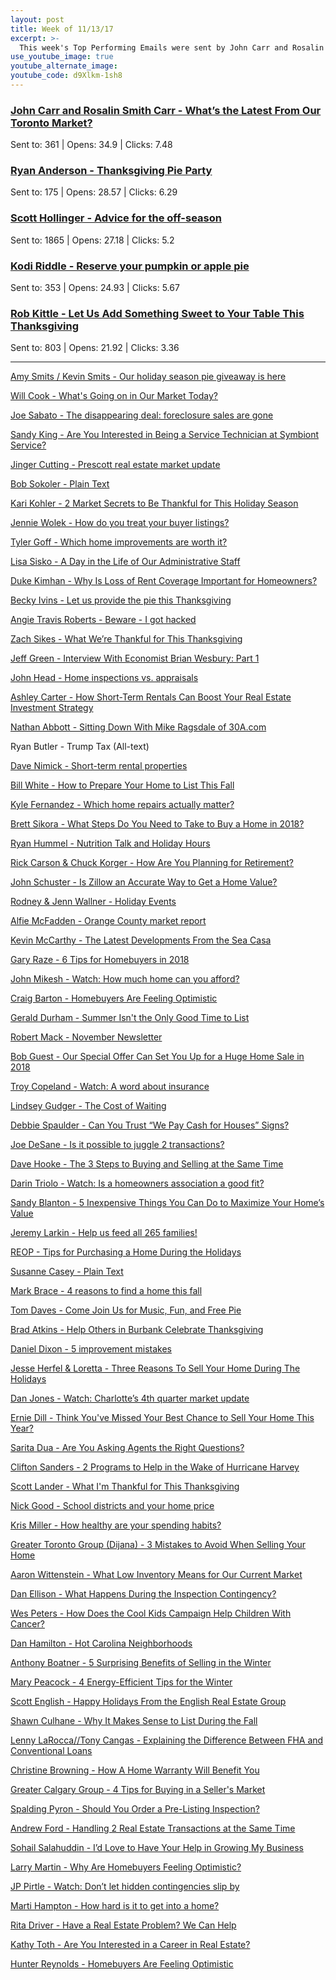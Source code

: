```yaml
---
layout: post
title: Week of 11/13/17
excerpt: >-
  This week's Top Performing Emails were sent by John Carr and Rosalin Smith Carr, Ryan Anderson, Scott Hollinger, Kodi Riddle and Rob Kittle
use_youtube_image: true
youtube_alternate_image:
youtube_code: d9Xlkm-1sh8
---
```

<h3><a href="http://p0.vresp.com/ZgHmXe" target="_blank">John Carr and Rosalin Smith Carr - What’s the Latest From Our Toronto Market?</a></h3>
Sent to: 361 | Opens: 34.9 | Clicks: 7.48

<h3><a href="http://p0.vresp.com/Eav5PX" target="_blank">Ryan Anderson - Thanksgiving Pie Party</a></h3>
Sent to: 175 | Opens: 28.57 | Clicks: 6.29

<h3><a href="http://p0.vresp.com/d6gU6A" target="_blank">Scott Hollinger - Advice for the off-season</a></h3>
Sent to: 1865 | Opens: 27.18 | Clicks: 5.2

<h3><a href="http://p0.vresp.com/pvNeOx" target="_blank">Kodi Riddle - Reserve your pumpkin or apple pie</a></h3>
Sent to: 353 | Opens: 24.93 | Clicks: 5.67

<h3><a href="http://p0.vresp.com/zNFq1G" target="_blank">Rob Kittle - Let Us Add Something Sweet to Your Table This Thanksgiving</a></h3>
Sent to: 803 | Opens: 21.92 | Clicks: 3.36

<hr>

<a href="http://p0.vresp.com/wgtaK5" target="_blank">Amy Smits / Kevin Smits - Our holiday season pie giveaway is here</a>

<a href="http://p0.vresp.com/3Wrnsf" target="_blank">Will Cook - 	What's Going on in Our Market Today?</a>

<a href="http://p0.vresp.com/GkkPuO" target="_blank">Joe Sabato - The disappearing deal: foreclosure sales are gone</a>

<a href="http://p0.vresp.com/J3zeDW" target="_blank">Sandy King - Are You Interested in Being a Service Technician at Symbiont Service?</a>

<a href="http://p0.vresp.com/ygcUvW" target="_blank">Jinger Cutting - Prescott real estate market update</a>

<a href="http://p0.vresp.com/8spCgv" target="_blank">Bob Sokoler - Plain Text</a>

<a href="http://p0.vresp.com/l1rDNN" target="_blank">Kari Kohler - 2 Market Secrets to Be Thankful for This Holiday Season</a>

<a href="http://p0.vresp.com/B5pOPc" target="_blank">Jennie Wolek - How do you treat your buyer listings?</a>

<a href="http://p0.vresp.com/95aNkC" target="_blank">Tyler Goff - Which home improvements are worth it?</a>

<a href="http://p0.vresp.com/WeAFVe" target="_blank">Lisa Sisko - A Day in the Life of Our Administrative Staff</a>

<a href="http://p0.vresp.com/Vvtpwp" target="_blank">Duke Kimhan - Why Is Loss of Rent Coverage Important for Homeowners?</a>

<a href="http://p0.vresp.com/qo2Br5" target="_blank">Becky Ivins - Let us provide the pie this Thanksgiving</a>

<a href="http://p0.vresp.com/AkqkUA" target="_blank">Angie Travis Roberts - Beware - I got hacked</a>

<a href="http://p0.vresp.com/uMTMlY" target="_blank">Zach Sikes - What We’re Thankful for This Thanksgiving</a>

<a href="http://p0.vresp.com/ygEQXD" target="_blank">Jeff Green - Interview With Economist Brian Wesbury: Part 1</a>

<a href="http://p0.vresp.com/CKRCLr" target="_blank">John Head - Home inspections vs. appraisals</a>

<a href="http://p0.vresp.com/aD5yR2" target="_blank">Ashley Carter - How Short-Term Rentals Can Boost Your Real Estate Investment Strategy</a>

<a href="http://p0.vresp.com/xd1DeD" target="_blank">Nathan Abbott - Sitting Down With Mike Ragsdale of 30A.com</a>

Ryan Butler - Trump Tax (All-text)

<a href="http://p0.vresp.com/QMfe6o" target="_blank">Dave Nimick - Short-term rental properties</a>

<a href="http://p0.vresp.com/8yXzUy" target="_blank">Bill White - How to Prepare Your Home to List This Fall</a>

<a href="http://p0.vresp.com/oK40LB" target="_blank">Kyle Fernandez - Which home repairs actually matter?</a>

<a href="http://p0.vresp.com/5EwLaR" target="_blank">Brett Sikora - What Steps Do You Need to Take to Buy a Home in 2018?</a>

<a href="http://p0.vresp.com/2fWyDU" target="_blank">Ryan Hummel - Nutrition Talk and Holiday Hours</a>

<a href="http://p0.vresp.com/3LOFUw" target="_blank">Rick Carson & Chuck Korger - How Are You Planning for Retirement?</a>

<a href="http://p0.vresp.com/W49RNT" target="_blank">John Schuster - Is Zillow an Accurate Way to Get a Home Value?</a>

<a href="http://p0.vresp.com/owgFZ8" target="_blank">Rodney & Jenn Wallner - Holiday Events</a>

<a href="http://p0.vresp.com/MR8OAJ" target="_blank">Alfie McFadden - Orange County market report</a>

<a href="http://p0.vresp.com/nlaluL" target="_blank">Kevin McCarthy - The Latest Developments From the Sea Casa</a>

<a href="http://p0.vresp.com/t6buHF" target="_blank">Gary Raze - 6 Tips for Homebuyers in 2018</a>

<a href="http://p0.vresp.com/vWk75C" target="_blank">John Mikesh - Watch: How much home can you afford?</a>

<a href="http://p0.vresp.com/RZb3bz" target="_blank">Craig Barton - Homebuyers Are Feeling Optimistic</a>

<a href="http://p0.vresp.com/ELejC0" target="_blank">Gerald Durham - Summer Isn't the Only Good Time to List</a>

<a href="http://p0.vresp.com/A7cXuW" target="_blank">Robert Mack - 	November Newsletter</a>

<a href="http://p0.vresp.com/0PRAGZ" target="_blank">Bob Guest - Our Special Offer Can Set You Up for a Huge Home Sale in 2018</a>

<a href="http://p0.vresp.com/NIpjsL" target="_blank">Troy Copeland - Watch: A word about insurance</a>

<a href="http://p0.vresp.com/WuDFJj" target="_blank">Lindsey Gudger - The Cost of Waiting</a>

<a href="http://p0.vresp.com/iVxvkD" target="_blank">Debbie Spaulder - 	Can You Trust “We Pay Cash for Houses” Signs?</a>

<a href="http://p0.vresp.com/fCDM4H" target="_blank">Joe DeSane - Is it possible to juggle 2 transactions?</a>

<a href="http://p0.vresp.com/1HWIkt" target="_blank">Dave Hooke - The 3 Steps to Buying and Selling at the Same Time</a>

<a href="http://p0.vresp.com/PDT9mI" target="_blank">Darin Triolo - Watch: Is a homeowners association a good fit?</a>

<a href="http://p0.vresp.com/YU5Hg6" target="_blank">Sandy Blanton - 5 Inexpensive Things You Can Do to Maximize Your Home’s Value</a>

<a href="http://p0.vresp.com/disv4s" target="_blank">Jeremy Larkin - Help us feed all 265 families!</a>

<a href="http://p0.vresp.com/YDdMkd" target="_blank">REOP - Tips for Purchasing a Home During the Holidays</a>

<a href="http://p0.vresp.com/SqMpLe" target="_blank">Susanne Casey - Plain Text</a>

<a href="http://p0.vresp.com/WT4Zm2" target="_blank">Mark Brace - 4 reasons to find a home this fall</a>

<a href="http://p0.vresp.com/Al6igX" target="_blank">Tom Daves - Come Join Us for Music, Fun, and Free Pie</a>

<a href="http://p0.vresp.com/Fnz4CX" target="_blank">Brad Atkins - Help Others in Burbank Celebrate Thanksgiving</a>

<a href="http://p0.vresp.com/sL7ay0" target="_blank">Daniel Dixon - 5 improvement mistakes</a>

<a href="http://p0.vresp.com/3LxNsH" target="_blank">Jesse Herfel & Loretta - Three Reasons To Sell Your Home During The Holidays</a>

<a href="http://p0.vresp.com/1u7Pn6" target="_blank">Dan Jones - Watch: Charlotte’s 4th quarter market update</a>

<a href="http://p0.vresp.com/tjBUKw" target="_blank">Ernie Dill - Think You've Missed Your Best Chance to Sell Your Home This Year?</a>

<a href="http://p0.vresp.com/0V0KAm" target="_blank">Sarita Dua - Are You Asking Agents the Right Questions?</a>

<a href="http://p0.vresp.com/2yvLGM" target="_blank">Clifton Sanders - 2 Programs to Help in the Wake of Hurricane Harvey</a>

<a href="http://p0.vresp.com/ASKvVJ" target="_blank">Scott Lander - What I'm Thankful for This Thanksgiving</a>

<a href="http://p0.vresp.com/FyIVrq" target="_blank">Nick Good - School districts and your home price</a>

<a href="http://p0.vresp.com/7eqdNO" target="_blank">Kris Miller - How healthy are your spending habits?</a>

<a href="http://p0.vresp.com/2IXXDr" target="_blank">Greater Toronto Group (Dijana) - 3 Mistakes to Avoid When Selling Your Home</a>

<a href="http://p0.vresp.com/m928YS" target="_blank">Aaron Wittenstein - What Low Inventory Means for Our Current Market</a>

<a href="http://p0.vresp.com/mgHgCQ" target="_blank">Dan Ellison - What Happens During the Inspection Contingency?</a>

<a href="http://p0.vresp.com/4H7f29" target="_blank">Wes Peters - How Does the Cool Kids Campaign Help Children With Cancer?</a>

<a href="http://p0.vresp.com/J8ekq8" target="_blank">Dan Hamilton - 	Hot Carolina Neighborhoods</a>

<a href="http://p0.vresp.com/AKLLYN" target="_blank">Anthony Boatner - 5 Surprising Benefits of Selling in the Winter</a>

<a href="http://p0.vresp.com/C6ADo3" target="_blank">Mary Peacock - 	4 Energy-Efficient Tips for the Winter</a>

<a href="http://p0.vresp.com/Vq8rMj" target="_blank">Scott English - Happy Holidays From the English Real Estate Group</a>

<a href="http://p0.vresp.com/Jpm9pW" target="_blank">Shawn Culhane - Why It Makes Sense to List During the Fall</a>

<a href="http://p0.vresp.com/2ULX9p" target="_blank">Lenny LaRocca//Tony Cangas - Explaining the Difference Between FHA and Conventional Loans</a>

<a href="http://p0.vresp.com/8HDB19" target="_blank">Christine Browning - How A Home Warranty Will Benefit You</a>

<a href="http://p0.vresp.com/YwwO0S" target="_blank">Greater Calgary Group - 4 Tips for Buying in a Seller's Market</a>

<a href="http://p0.vresp.com/id0ICN" target="_blank">Spalding Pyron - Should You Order a Pre-Listing Inspection?</a>

<a href="http://p0.vresp.com/FyXbu8" target="_blank">Andrew Ford - Handling 2 Real Estate Transactions at the Same Time</a>

<a href="http://p0.vresp.com/6AdMCn" target="_blank">Sohail Salahuddin - I’d Love to Have Your Help in Growing My Business</a>

<a href="http://p0.vresp.com/2MAOse" target="_blank">Larry Martin - Why Are Homebuyers Feeling Optimistic?</a>

<a href="http://p0.vresp.com/yvmVMz" target="_blank">JP Pirtle - Watch: Don’t let hidden contingencies slip by</a>

<a href="http://p0.vresp.com/vUbzWG" target="_blank">Marti Hampton - 	How hard is it to get into a home?</a>

<a href="http://p0.vresp.com/qXeaTl" target="_blank">Rita Driver - Have a Real Estate Problem? We Can Help</a>

<a href="http://p0.vresp.com/n9aDXv" target="_blank">Kathy Toth - Are You Interested in a Career in Real Estate?</a>

<a href="http://p0.vresp.com/6GSvVn" target="_blank">Hunter Reynolds - Homebuyers Are Feeling Optimistic</a>
